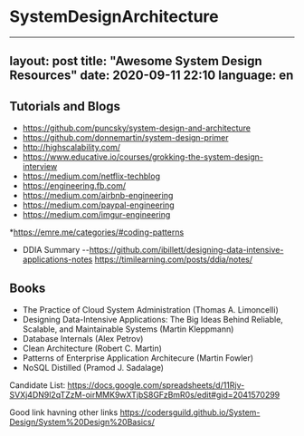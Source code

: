 # SystemDesignArchitecture
---
layout: post
title: "Awesome System Design Resources"
date: 2020-09-11 22:10
language: en
---

## Tutorials and Blogs

* https://github.com/puncsky/system-design-and-architecture
* https://github.com/donnemartin/system-design-primer
* http://highscalability.com/
* https://www.educative.io/courses/grokking-the-system-design-interview
* https://medium.com/netflix-techblog
* https://engineering.fb.com/
* https://medium.com/airbnb-engineering
* https://medium.com/paypal-engineering
* https://medium.com/imgur-engineering


*https://emre.me/categories/#coding-patterns

* DDIA Summary --https://github.com/ibillett/designing-data-intensive-applications-notes
https://timilearning.com/posts/ddia/notes/

## Books

* The Practice of Cloud System Administration (Thomas A. Limoncelli)
* Designing Data-Intensive Applications: The Big Ideas Behind Reliable, Scalable, and Maintainable Systems (Martin Kleppmann)
* Database Internals (Alex Petrov)
* Clean Architecture (Robert C. Martin)
* Patterns of Enterprise Application Architecure (Martin Fowler)
* NoSQL Distilled (Pramod J. Sadalage)

Candidate List: https://docs.google.com/spreadsheets/d/11Rjv-SVXj4DN9l2qTZzM-oirMMK9wXTjbS8GFzBmR0s/edit#gid=2041570299

Good link havning other links
https://codersguild.github.io/System-Design/System%20Design%20Basics/
